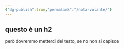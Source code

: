 ```yaml
---
{"dg-publish":true,"permalink":"/nota-volante/"}
---
```


## questo è un h2

però dovremmo metterci del testo, se no non si capisce